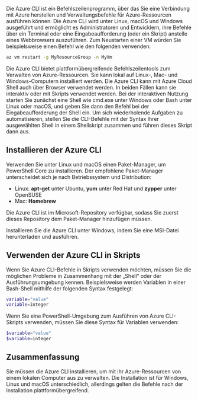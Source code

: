Die Azure CLI ist ein Befehlszeilenprogramm, über das Sie eine Verbindung mit Azure herstellen und Verwaltungsbefehle für Azure-Ressourcen ausführen können. Die Azure CLI wird unter Linux, macOS und Windows ausgeführt und ermöglicht es Administratoren und Entwicklern, ihre Befehle über ein Terminal oder eine Eingabeaufforderung (oder ein Skript) anstelle eines Webbrowsers auszuführen. Zum Neustarten einer VM würden Sie beispielsweise einen Befehl wie den folgenden verwenden:

 ```bash
 az vm restart -g MyResourceGroup -n MyVm
 ```

Die Azure CLI bietet plattformübergreifende Befehlszeilentools zum Verwalten von Azure-Ressourcen. Sie kann lokal auf Linux-, Mac- und Windows-Computern installiert werden. Die Azure CLI kann mit Azure Cloud Shell auch über Browser verwendet werden. In beiden Fällen kann sie interaktiv oder mit Skripts verwendet werden. Bei der interaktiven Nutzung starten Sie zunächst eine Shell wie cmd.exe unter Windows oder Bash unter Linux oder macOS, und geben Sie dann den Befehl bei der Eingabeaufforderung der Shell ein. Um sich wiederholende Aufgaben zu automatisieren, stellen Sie die CLI-Befehle mit der Syntax Ihrer ausgewählten Shell in einem Shellskript zusammen und führen dieses Skript dann aus.

## <a name="how-to-install-azure-cli"></a>Installieren der Azure CLI

Verwenden Sie unter Linux und macOS einen Paket-Manager, um PowerShell Core zu installieren. Der empfohlene Paket-Manager unterscheidet sich je nach Betriebssystem und Distribution:
- Linux: **apt-get** unter Ubuntu, **yum** unter Red Hat und **zypper** unter OpenSUSE
- Mac: **Homebrew**

Die Azure CLI ist im Microsoft-Repository verfügbar, sodass Sie zuerst dieses Repository dem Paket-Manager hinzufügen müssen.

Installieren Sie die Azure CLI unter Windows, indem Sie eine MSI-Datei herunterladen und ausführen.

## <a name="using-the-azure-cli-in-scripts"></a>Verwenden der Azure CLI in Skripts

Wenn Sie Azure CLI-Befehle in Skripts verwenden möchten, müssen Sie die möglichen Probleme in Zusammenhang mit der „Shell“ oder der Ausführungsumgebung kennen. Beispielsweise werden Variablen in einer Bash-Shell mithilfe der folgenden Syntax festgelegt:

 ```bash
 variable="value"
 variable=integer
 ```

Wenn Sie eine PowerShell-Umgebung zum Ausführen von Azure CLI-Skripts verwenden, müssen Sie diese Syntax für Variablen verwenden:

 ```powershell
 $variable="value"
 $variable=integer
 ```

## <a name="summary"></a>Zusammenfassung

Sie müssen die Azure CLI installieren, um mit ihr Azure-Ressourcen von einem lokalen Computer aus zu verwalten. Die Installation ist für Windows, Linux und macOS unterschiedlich, allerdings gelten die Befehle nach der Installation plattformübergreifend. 

